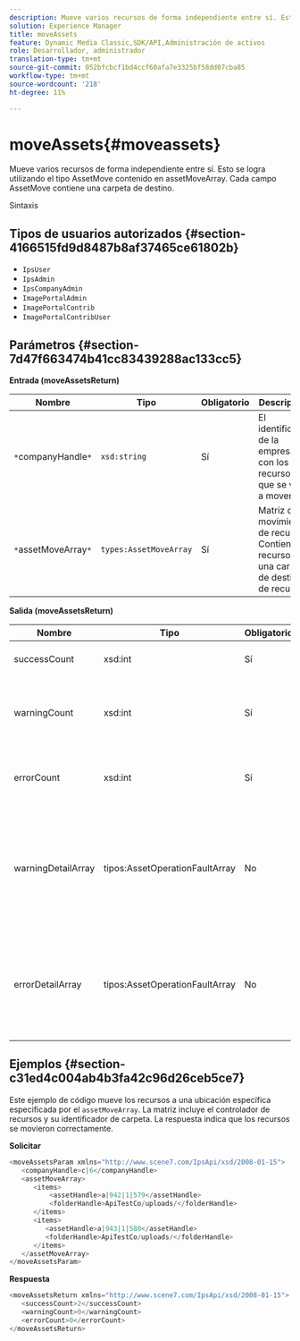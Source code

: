 ```yaml
---
description: Mueve varios recursos de forma independiente entre sí. Esto se logra utilizando el tipo AssetMove contenido en assetMoveArray. Cada campo AssetMove contiene una carpeta de destino.
solution: Experience Manager
title: moveAssets
feature: Dynamic Media Classic,SDK/API,Administración de activos
role: Desarrollador, administrador
translation-type: tm+mt
source-git-commit: 052bfcbcf1bd4ccf60afa7e3325bf58dd07cba85
workflow-type: tm+mt
source-wordcount: '218'
ht-degree: 11%

---
```



# moveAssets{#moveassets}

Mueve varios recursos de forma independiente entre sí. Esto se logra utilizando el tipo AssetMove contenido en assetMoveArray. Cada campo AssetMove contiene una carpeta de destino.

Sintaxis

## Tipos de usuarios autorizados {#section-4166515fd9d8487b8af37465ce61802b}

* `IpsUser`
* `IpsAdmin`
* `IpsCompanyAdmin`
* `ImagePortalAdmin`
* `ImagePortalContrib`
* `ImagePortalContribUser`

## Parámetros {#section-7d47f663474b41cc83439288ac133cc5}

**Entrada (moveAssetsReturn)**

| Nombre | Tipo | Obligatorio | Descripción |
|---|---|---|---|
| `*`companyHandle`*` | `xsd:string` | Sí | El identificador de la empresa con los recursos que se van a mover. |
| `*`assetMoveArray`*` | `types:AssetMoveArray` | Sí | Matriz de movimiento de recursos. Contiene un recurso y una carpeta de destino de recursos. |

**Salida (moveAssetsReturn)**

<table id="table_FD902FAB4F98413C8A051270ADD7D9C7"> 
 <thead> 
  <tr> 
   <th colname="col1" class="entry"> Nombre </th> 
   <th colname="col2" class="entry"> Tipo </th> 
   <th colname="col3" class="entry"> Obligatorio </th> 
   <th colname="col4" class="entry"> Descripción </th> 
  </tr> 
 </thead>
 <tbody> 
  <tr> 
   <td colname="col1"> <span class="codeph"> <span class="varname"> successCount</span> </span> </td> 
   <td colname="col2"> <span class="codeph"> xsd:int</span> </td> 
   <td colname="col3"> Sí </td> 
   <td colname="col4"> Recuento de recursos movido correctamente. </td> 
  </tr> 
  <tr> 
   <td colname="col1"> <span class="codeph"> <span class="varname"> warningCount</span> </span> </td> 
   <td colname="col2"> <span class="codeph"> xsd:int</span> </td> 
   <td colname="col3"> Sí </td> 
   <td colname="col4"> Recuento de recursos que generaron advertencias cuando la operación intentó moverlos. </td> 
  </tr> 
  <tr> 
   <td colname="col1"> <span class="codeph"> <span class="varname"> errorCount</span> </span> </td> 
   <td colname="col2"> <span class="codeph"> xsd:int</span> </td> 
   <td colname="col3"> Sí </td> 
   <td colname="col4"> Recuento de recursos que generaron errores cuando la operación intentó moverlos. </td> 
  </tr> 
  <tr> 
   <td colname="col1"> <span class="codeph"> <span class="varname"> warningDetailArray</span> </span> </td> 
   <td colname="col2"> <span class="codeph"> tipos:AssetOperationFaultArray</span> </td> 
   <td colname="col3"> No </td> 
   <td colname="col4"> <span class="codeph"> </span>AssetOperationFallos que contienen: 
    <ul id="ul_689F4A87A68140F18DFB43868226A409"> 
     <li id="li_274C8BF5932F4AF584AA92F25E0F33C6">Recursos que generaron las advertencias. </li> 
     <li id="li_5CC4A9120CA94F968CAF0D0135C49E0A">Códigos de advertencia. </li> 
     <li id="li_AEC91FA68B2E43BC8BAA108C743F5667">Motivo de la advertencia. </li> 
    </ul> </td> 
  </tr> 
  <tr> 
   <td colname="col1"> <span class="codeph"> <span class="varname"> errorDetailArray</span> </span> </td> 
   <td colname="col2"> <span class="codeph"> tipos:AssetOperationFaultArray</span> </td> 
   <td colname="col3"> No </td> 
   <td colname="col4"> <span class="codeph"> </span>AssetOperationFallos que contienen: 
    <ul id="ul_C397BC384A134F429D01ADA28DF2E097"> 
     <li id="li_EAEBB5F539164480BA9EAA7C8FFBF69A">Recursos que arrojaron los errores. </li> 
     <li id="li_F96D5FBB2F7A402AA36D8DFA3971391D">Códigos de error. </li> 
     <li id="li_F610415E416F43DDA4B1DBF1897E2F61">Motivo de los errores. </li> 
    </ul> </td> 
  </tr> 
 </tbody> 
</table>

## Ejemplos {#section-c31ed4c004ab4b3fa42c96d26ceb5ce7}

Este ejemplo de código mueve los recursos a una ubicación específica especificada por el `assetMoveArray`. La matriz incluye el controlador de recursos y su identificador de carpeta. La respuesta indica que los recursos se movieron correctamente.

**Solicitar**

```java
<moveAssetsParam xmlns="http://www.scene7.com/IpsApi/xsd/2008-01-15">
   <companyHandle>c|6</companyHandle>
   <assetMoveArray>
      <items>
          <assetHandle>a|942|1|579</assetHandle>
          <folderHandle>ApiTestCo/uploads/</folderHandle>
      </items>
      <items>
         <assetHandle>a|943|1|580</assetHandle>
         <folderHandle>ApiTestCo/uploads/</folderHandle>
      </items>
   </assetMoveArray>
</moveAssetsParam>
```

**Respuesta**

```java
<moveAssetsReturn xmlns="http://www.scene7.com/IpsApi/xsd/2008-01-15">
   <successCount>2</successCount>
   <warningCount>0</warningCount>
   <errorCount>0</errorCount>
</moveAssetsReturn>
```

